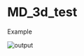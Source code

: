 # MD_3d_test

Example

![output](https://user-images.githubusercontent.com/112639388/187945680-d5c3a278-0b53-432e-b1e2-ad288b843bc0.gif)
